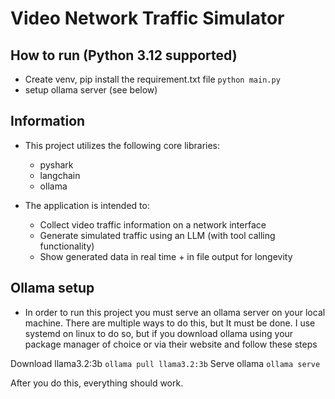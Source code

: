 # Video Network Traffic Simulator

## How to run (Python 3.12 supported)

* Create venv, pip install the requirement.txt file
`python main.py`
* setup ollama server (see below)

## Information

* This project utilizes the following core libraries:
  * pyshark
  * langchain
  * ollama

* The application is intended to:
  * Collect video traffic information on a network interface
  * Generate simulated traffic using an LLM (with tool calling functionality)
  * Show generated data in real time + in file output for longevity

## Ollama setup

* In order to run this project you must serve an ollama server on your local machine.
There are multiple ways to do this, but It must be done. I use systemd on linux to do so, but if you download ollama using your package manager of choice or via their website and follow these steps

Download llama3.2:3b
`ollama pull llama3.2:3b`
Serve ollama
`ollama serve`

After you do this, everything should work.
